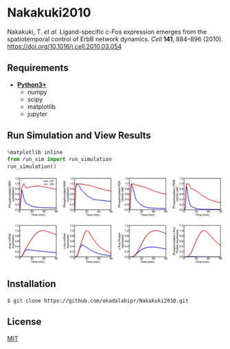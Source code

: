 # Nakakuki2010
Nakakuki, T. *et al.* Ligand-specific c-Fos expression emerges from the spatiotemporal control of ErbB network dynamics. *Cell* **141**, 884–896 (2010). https://doi.org/10.1016/j.cell.2010.03.054

## Requirements
- **[Python3+](https://www.python.org)**
    - numpy
    - scipy
    - matplotlib
    - jupyter

## Run Simulation and View Results
```python
%matplotlib inline
from run_sim import run_simulation
run_simulation()
```
![cFos_model](cFos_model.png)

## Installation
    $ git clone https://github.com/okadalabipr/Nakakuki2010.git

## License
[MIT](/LICENSE)